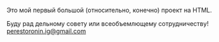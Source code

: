 Это мой первый большой (относительно, конечно) проект на HTML. 

Буду рад дельному совету или всеобъемлющему сотрудничеству!
perestoronin.ig@gmail.com
